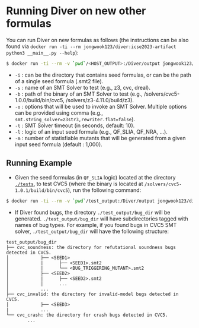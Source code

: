 # Running Diver on new other formulas
You can run Diver on new formulas as follows (the instructions can be also found via ```docker run -ti --rm jongwook123/diver:icse2023-artifact python3 __main__.py --help```):

```bash
$ docker run -ti --rm -v `pwd`/<HOST_OUTPUT>:/Diver/output jongwook123/diver:icse2023-artifact python3 __main__.py -i <SEED_DIR> -s <SOLVER> -b <SOLVER_PATH> -o <SOLVER_OPTION> -t <SOLVER_TIME> -l <LOGIC> -m <MUTANTS_NUMBER>
```

* ``-i`` : can be the directory that contains seed formulas, or can be the path of a single seed formula (.smt2 file). 
* ``-s`` : name of an SMT Solver to test (e.g., z3, cvc, dreal).
* ``-b`` : path of the binary of an SMT Solver to test (e.g., /solvers/cvc5-1.0.0/build/bin/cvc5, /solvers/z3-4.11.0/build/z3).
* ``-o`` : options that will be used to invoke an SMT Solver. Multiple options can be provided using comma (e.g., ``smt.string_solver=z3str3,rewriter.flat=false``).
* ``-t`` : SMT Solver timeout (in seconds, default: 10).
* ``-l`` : logic of an input seed formula (e.g., QF_SLIA, QF_NRA, ...).
* ``-m`` : number of statisfiable mutants that will be generated from a given input seed formula (default : 1,000).


## Running Example
* Given the seed formulas (in ``QF_SLIA`` logic) located at the directory [``./tests``](https://github.com/kupl/Diver-Artifact/tree/main/tests), to test CVC5 (where the binary is located at ``/solvers/cvc5-1.0.1/build/bin/cvc5``), run the following command:
```bash
$ docker run -ti --rm -v `pwd`/test_output:/Diver/output jongwook123/diver:icse2023-artifact timeout 1800 python3 __main__.py -i ./tests -s cvc -b /solvers/cvc5-1.0.1/build/bin/cvc5 -l QF_SLIA
```

* If Diver found bugs, the directory ```./test_output/bug_dir``` will be generated. ```./test_output/bug_dir``` will have subdirectories tagged with names of bug types. For example, if you found bugs in CVC5 SMT solver, ```./test_output/bug_dir``` will have the following structure:
```text
test_output/bug_dir
├── cvc_soundness: the directory for refutational soundness bugs detected in CVC5.
│            ├── <SEED1>
│            |      ├── <SEED1>.smt2
│            |      └── <BUG_TRIGGERING_MUTANT>.smt2     
│            ├── <SEED2>         
│            |      ├── <SEED2>.smt2
│            │      ...                     
│            ...   
├── cvc_invalid: the directory for invalid-model bugs detected in CVC5.
│            ├── <SEED3>
|            ...  
└── cvc_crash: the directory for crash bugs detected in CVC5.
        ...
```
